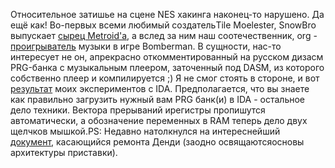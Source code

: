 ﻿Относительное затишье на сцене NES хакинга наконец-то нарушено. Да ещё как! Во-первых всеми любимый создательTile Moelester, SnowBro выпускает [сырец Metroid'а](http://www.romhacking.net/docs/367/), а вслед за ним наш соотечественник, org - [проигрыватель](http://shedevr.org.ru/forum/viewtopic.php?t=3568) музыки в игре Bomberman. В сущности, нас-то интересует не он, апрекрасно откомментированный на русском дизасм PRG-банка с музыкальным плеером, заточенный под DASM, из которого собственно плеер и компилируется ;) Я не смог стоять в стороне, и вот [результат](/files/m6502ida.rar) моих экспериментов с IDA. Предполагается, что вы знаете как правильно загрузить нужный вам PRG банк(и) в IDA - остальное дело техники. Вектора прерываний ирегистры пропишутся автоматически, а обозначение переменных в RAM теперь дело двух щелчков мышкой.PS: Недавно натолкнулся на интереснейший [документ](http://tv-games.ru/modules.php?name=Files&amp;go=getit&amp;lid=625), касающийся ремонта Денди (заодно освящаютсяосновы архитектуры приставки).